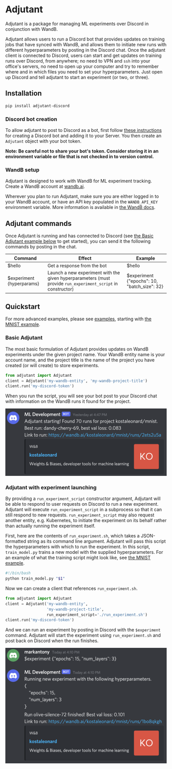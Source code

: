 # Adjutant

Adjutant is a package for managing ML experiments over Discord in conjunction with WandB.

Adjutant allows users to run a Discord bot that provides updates on training jobs that have synced with WandB, and allows them to initiate new runs with different hyperparameters by posting in the Discord chat. Once the adjutant client is connected to Discord, users can start and get updates on training runs over Discord, from anywhere; no need to VPN and `ssh` into your office's servers, no need to open up your computer and try to remember where and in which files you need to set your hyperparameters. Just open up Discord and tell adjutant to start an experiment (or two, or three).

## Installation

```bash
pip install adjutant-discord
```

### Discord bot creation

To allow adjutant to post to Discord as a bot, first follow [these instructions](https://discordpy.readthedocs.io/en/stable/discord.html) for creating a Discord bot and adding it to your Server. You then create an `Adjutant` object with your bot token.

**Note: Be careful not to share your bot's token. Consider storing it in an environment variable or file that is not checked in to version control.**

### WandB setup

Adjutant is designed to work with WandB for ML experiment tracking. Create a WandB account at [wandb.ai](https://wandb.ai/).

Wherever you plan to run Adjutant, make sure you are either logged in to your WandB account, or have an API key populated in the `WANDB_API_KEY` environment variable. More information is available in [the WandB docs](https://docs.wandb.ai/guides/track/public-api-guide).

## Adjutant commands

Once Adjutant is running and has connected to Discord (see [the Basic Adjutant example below](#basic-adjutant) to get started), you can send it the following commands by posting in the chat.

| Command | Effect | Example |
| - | - | - |
| $hello | Get a response from the bot | $hello |
| $experiment {hyperparams} | Launch a new experiment with the given hyperparameters (must provide `run_experiment_script` in constructor) | $experiment {"epochs": 10, "batch_size": 32} |

## Quickstart

For more advanced examples, please see [examples](examples), starting with [the MNIST example](examples/mnist).

### Basic Adjutant

The most basic formulation of Adjutant provides updates on WandB experiments under the given project name. Your WandB entity name is your account name, and the project title is the name of the project you have created (or will create) to store experiments.

```python
from adjutant import Adjutant
client = Adjutant('my-wandb-entity', 'my-wandb-project-title')
client.run('my-discord-token')
```

When you run the script, you will see your bot post to your Discord chat with information on the WandB runs it found for the project.

![The adjutant client has connected to Discord](media/adjutant_connected.png)

### Adjutant with experiment launching

By providing a `run_experiment_script` constructor argument, Adjutant will be able to respond to user requests on Discord to run a new experiment. Adjutant will execute `run_experiment_script` in a subprocess so that it can still respond to new requests. `run_experiment_script` may also request another entity, e.g. Kubernetes, to initiate the experiment on its behalf rather than actually running the experiment itself.


First, here are the contents of `run_experiment.sh`, which takes a JSON-formatted string as its command line argument. Adjutant will pass this script the hyperparameters with which to run the experiment. In this script, `train_model.py` trains a new model with the supplied hyperparameters. For an example of what the training script might look like, see [the MNIST example](examples/mnist).

```bash
#!/bin/bash
python train_model.py "$1"
```

Now we can create a client that references `run_experiment.sh`.

```python
from adjutant import Adjutant
client = Adjutant('my-wandb-entity',
                  'my-wandb-project-title',
                  run_experiment_script='./run_experiment.sh')
client.run('my-discord-token')
```

And we can run an experiment by posting in Discord with the `$experiment` command. Adjutant will start the experiment using `run_experiment.sh` and post back on Discord when the run finishes.

![The adjutant client initiates an experiment](media/adjutant_experiment.png)
